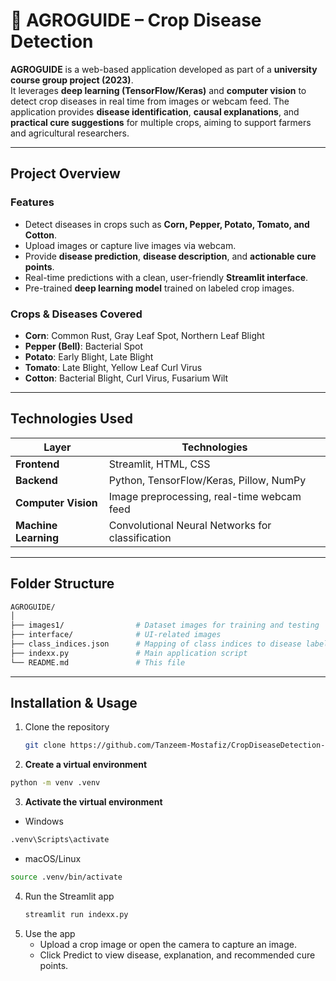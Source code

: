 # 🌱 AGROGUIDE – Crop Disease Detection

**AGROGUIDE** is a web-based application developed as part of a **university course group project (2023)**.  
It leverages **deep learning (TensorFlow/Keras)** and **computer vision** to detect crop diseases in real time from images or webcam feed. The application provides **disease identification**, **causal explanations**, and **practical cure suggestions** for multiple crops, aiming to support farmers and agricultural researchers.

---

## Project Overview

### Features
- Detect diseases in crops such as **Corn, Pepper, Potato, Tomato, and Cotton**.  
- Upload images or capture live images via webcam.  
- Provide **disease prediction**, **disease description**, and **actionable cure points**.  
- Real-time predictions with a clean, user-friendly **Streamlit interface**.  
- Pre-trained **deep learning model** trained on labeled crop images.

### Crops & Diseases Covered
- **Corn**: Common Rust, Gray Leaf Spot, Northern Leaf Blight  
- **Pepper (Bell)**: Bacterial Spot  
- **Potato**: Early Blight, Late Blight  
- **Tomato**: Late Blight, Yellow Leaf Curl Virus  
- **Cotton**: Bacterial Blight, Curl Virus, Fusarium Wilt  

---

## Technologies Used

| Layer | Technologies |
|-------|---------------|
| **Frontend** | Streamlit, HTML, CSS |
| **Backend** | Python, TensorFlow/Keras, Pillow, NumPy |
| **Computer Vision** | Image preprocessing, real-time webcam feed |
| **Machine Learning** | Convolutional Neural Networks for classification |

---

## Folder Structure
```bash
AGROGUIDE/
│
├── images1/                # Dataset images for training and testing
├── interface/              # UI-related images
├── class_indices.json      # Mapping of class indices to disease labels
├── indexx.py               # Main application script
└── README.md               # This file
```

---

## Installation & Usage
1. Clone the repository
   ```bash
   git clone https://github.com/Tanzeem-Mostafiz/CropDiseaseDetection-DeepLearning-CNN-Streamlit-App
   ```
2. **Create a virtual environment**
```bash
python -m venv .venv
```
3. **Activate the virtual environment**
 - Windows
```bash
.venv\Scripts\activate
```
 - macOS/Linux
```bash
source .venv/bin/activate
```
4. Run the Streamlit app
   ```bash
   streamlit run indexx.py
   ```
5. Use the app
   - Upload a crop image or open the camera to capture an image.
   - Click Predict to view disease, explanation, and recommended cure points.


